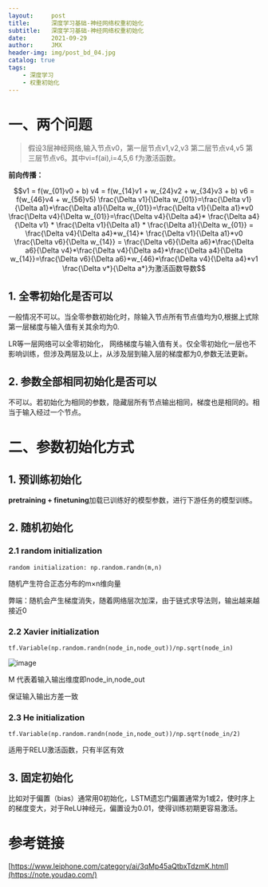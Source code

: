 ```yaml
---
layout:     post
title:      深度学习基础-神经网络权重初始化
subtitle:   深度学习基础-神经网络权重初始化
date:       2021-09-29
author:     JMX
header-img: img/post_bd_04.jpg
catalog: true
tags:
    - 深度学习
    - 权重初始化
---
```


# 一、两个问题

> 假设3层神经网络,输入节点v0，第一层节点v1,v2,v3 第二层节点v4,v5 第三层节点v6。其中vi=f(ai),i=4,5,6 f为激活函数。

**前向传播：**

```math
v1 = f(w_{01}v0 + b)

v4 = f(w_{14}v1 + w_{24}v2 + w_{34}v3 + b)

v6 = f(w_{46}v4 + w_{56}v5)

\frac{\Delta v1}{\Delta w_{01}}=\frac{\Delta v1}{\Delta a1}*\frac{\Delta a1}{\Delta w_{01}}=\frac{\Delta v1}{\Delta a1}*v0

\frac{\Delta v4}{\Delta w_{01}}=\frac{\Delta v4}{\Delta a4}* \frac{\Delta a4}{\Delta v1} * \frac{\Delta v1}{\Delta a1} * \frac{\Delta a1}{\Delta w_{01}} = \frac{\Delta v4}{\Delta a4}*w_{14}* \frac{\Delta v1}{\Delta a1}*v0

\frac{\Delta v6}{\Delta w_{14}} = \frac{\Delta v6}{\Delta a6}*\frac{\Delta a6}{\Delta v4}*\frac{\Delta v4}{\Delta a4}*\frac{\Delta a4}{\Delta w_{14}}=\frac{\Delta v6}{\Delta a6}*w_{46}*\frac{\Delta v4}{\Delta a4}*v1

\frac{\Delta v*}{\Delta a*}为激活函数导数
```

## 1. 全零初始化是否可以

一般情况不可以。当全零参数初始化时，除输入节点所有节点值均为0,根据上式除第一层梯度与输入值有关其余均为0.

LR等一层网络可以全零初始化， 网络梯度与输入值有关。仅全零初始化一层也不影响训练，但涉及两层及以上，从涉及层到输入层的梯度都为0,参数无法更新。


## 2. 参数全部相同初始化是否可以

不可以。若初始化为相同的参数，隐藏层所有节点输出相同，梯度也是相同的。相当于输入经过一个节点。

# 二、参数初始化方式

## 1. 预训练初始化

**pretraining + finetuning**加载已训练好的模型参数，进行下游任务的模型训练。

## 2. 随机初始化

### 2.1 random initialization

`random initialization: np.random.randn(m,n)`

随机产生符合正态分布的m×n维向量

弊端：随机会产生梯度消失，随着网络层次加深，由于链式求导法则，输出越来越接近0

### 2.2 Xavier initialization

`tf.Variable(np.random.randn(node_in,node_out))/np.sqrt(node_in)`

![image](https://pic3.zhimg.com/80/v2-6302a7093b93e1376e54e95033c58086_720w.jpg)

M 代表着输入输出维度即node_in,node_out

保证输入输出方差一致

### 2.3 He initialization

`tf.Variable(np.random.randn(node_in,node_out))/np.sqrt(node_in/2)`

适用于RELU激活函数，只有半区有效

## 3. 固定初始化

比如对于偏置（bias）通常用0初始化，LSTM遗忘门偏置通常为1或2，使时序上的梯度变大，对于ReLU神经元，偏置设为0.01，使得训练初期更容易激活。

# 参考链接
[https://www.leiphone.com/category/ai/3qMp45aQtbxTdzmK.html](https://note.youdao.com/)
